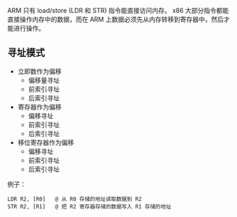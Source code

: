 ARM 只有 load/store (LDR 和 STR) 指令能直接访问内存。 x86 大部分指令都能直接操作内存中的数据，而在 ARM 上数据必须先从内存转移到寄存器中，然后才能进行操作。

## 寻址模式

- 立即数作为偏移
  - 偏移量寻址
  - 前索引寻址
  - 后索引寻址
- 寄存器作为偏移
  - 偏移寻址
  - 前索引寻址
  - 后索引寻址
- 移位寄存器作为偏移
  - 偏移寻址
  - 前索引寻址
  - 后索引寻址

例子：

```
LDR R2, [R0]   @ 从 R0 存储的地址读取数据到 R2
STR R2, [R1]   @ 把 R2 寄存器存储的数据写入 R1 存储的地址
```



